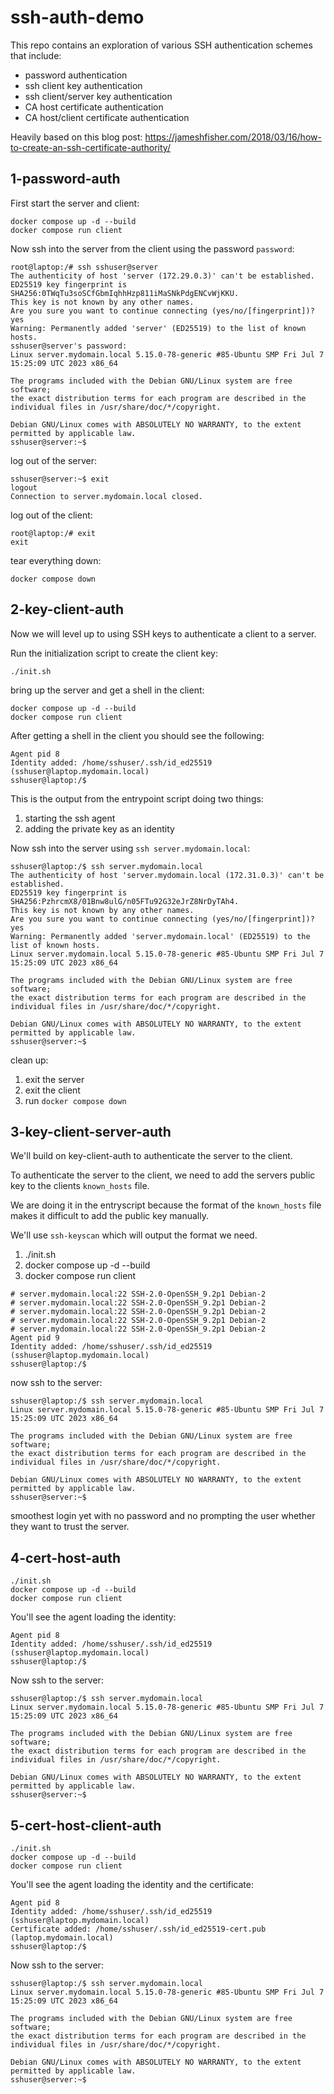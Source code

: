 # ssh-auth-demo

This repo contains an exploration of various SSH authentication schemes that include:
* password authentication
* ssh client key authentication
* ssh client/server key authentication
* CA host certificate authentication
* CA host/client certificate authentication

Heavily based on this blog post: https://jameshfisher.com/2018/03/16/how-to-create-an-ssh-certificate-authority/

## 1-password-auth

First start the server and client:
```
docker compose up -d --build
docker compose run client
```
Now ssh into the server from the client using the password `password`:
```
root@laptop:/# ssh sshuser@server
The authenticity of host 'server (172.29.0.3)' can't be established.
ED25519 key fingerprint is SHA256:0TWqTu3soSCfGbmIqhhHzp811iMaSNkPdgENCvWjKKU.
This key is not known by any other names.
Are you sure you want to continue connecting (yes/no/[fingerprint])? yes
Warning: Permanently added 'server' (ED25519) to the list of known hosts.
sshuser@server's password: 
Linux server.mydomain.local 5.15.0-78-generic #85-Ubuntu SMP Fri Jul 7 15:25:09 UTC 2023 x86_64

The programs included with the Debian GNU/Linux system are free software;
the exact distribution terms for each program are described in the
individual files in /usr/share/doc/*/copyright.

Debian GNU/Linux comes with ABSOLUTELY NO WARRANTY, to the extent
permitted by applicable law.
sshuser@server:~$ 
```
log out of the server:
```
sshuser@server:~$ exit
logout
Connection to server.mydomain.local closed.
```
log out of the client:
```
root@laptop:/# exit
exit
```
tear everything down:
```
docker compose down
```

## 2-key-client-auth

Now we will level up to using SSH keys to authenticate a client to a server.

Run the initialization script to create the client key:

```
./init.sh
```

bring up the server and get a shell in the client:

```
docker compose up -d --build
docker compose run client
```

After getting a shell in the client you should see the following:
```
Agent pid 8
Identity added: /home/sshuser/.ssh/id_ed25519 (sshuser@laptop.mydomain.local)
sshuser@laptop:/$
```

This is the output from the entrypoint script doing two things:
1. starting the ssh agent
2. adding the private key as an identity

Now ssh into the server using `ssh server.mydomain.local`:

```
sshuser@laptop:/$ ssh server.mydomain.local
The authenticity of host 'server.mydomain.local (172.31.0.3)' can't be established.
ED25519 key fingerprint is SHA256:PzhrcmX8/01Bnw8ulG/n05FTu92G32eJrZ8NrDyTAh4.
This key is not known by any other names.
Are you sure you want to continue connecting (yes/no/[fingerprint])? yes
Warning: Permanently added 'server.mydomain.local' (ED25519) to the list of known hosts.
Linux server.mydomain.local 5.15.0-78-generic #85-Ubuntu SMP Fri Jul 7 15:25:09 UTC 2023 x86_64

The programs included with the Debian GNU/Linux system are free software;
the exact distribution terms for each program are described in the
individual files in /usr/share/doc/*/copyright.

Debian GNU/Linux comes with ABSOLUTELY NO WARRANTY, to the extent
permitted by applicable law.
sshuser@server:~$ 
```

clean up:
1. exit the server
2. exit the client
3. run `docker compose down`

## 3-key-client-server-auth

We'll build on key-client-auth to authenticate the server to the client.

To authenticate the server to the client, we need to add the servers public key to the clients `known_hosts` file.

We are doing it in the entryscript because the format of the `known_hosts` file makes it difficult to add the public key manually.

We'll use `ssh-keyscan` which will output the format we need.

1. ./init.sh
2. docker compose up -d --build
3. docker compose run client

```
# server.mydomain.local:22 SSH-2.0-OpenSSH_9.2p1 Debian-2
# server.mydomain.local:22 SSH-2.0-OpenSSH_9.2p1 Debian-2
# server.mydomain.local:22 SSH-2.0-OpenSSH_9.2p1 Debian-2
# server.mydomain.local:22 SSH-2.0-OpenSSH_9.2p1 Debian-2
# server.mydomain.local:22 SSH-2.0-OpenSSH_9.2p1 Debian-2
Agent pid 9
Identity added: /home/sshuser/.ssh/id_ed25519 (sshuser@laptop.mydomain.local)
sshuser@laptop:/$
```

now ssh to the server:

```
sshuser@laptop:/$ ssh server.mydomain.local
Linux server.mydomain.local 5.15.0-78-generic #85-Ubuntu SMP Fri Jul 7 15:25:09 UTC 2023 x86_64

The programs included with the Debian GNU/Linux system are free software;
the exact distribution terms for each program are described in the
individual files in /usr/share/doc/*/copyright.

Debian GNU/Linux comes with ABSOLUTELY NO WARRANTY, to the extent
permitted by applicable law.
sshuser@server:~$
```

smoothest login yet with no password and no prompting the user whether they want to trust the server.

## 4-cert-host-auth

```
./init.sh
docker compose up -d --build
docker compose run client
```
You'll see the agent loading the identity:
```
Agent pid 8
Identity added: /home/sshuser/.ssh/id_ed25519 (sshuser@laptop.mydomain.local)
sshuser@laptop:/$
```

Now ssh to the server:
```
sshuser@laptop:/$ ssh server.mydomain.local
Linux server.mydomain.local 5.15.0-78-generic #85-Ubuntu SMP Fri Jul 7 15:25:09 UTC 2023 x86_64

The programs included with the Debian GNU/Linux system are free software;
the exact distribution terms for each program are described in the
individual files in /usr/share/doc/*/copyright.

Debian GNU/Linux comes with ABSOLUTELY NO WARRANTY, to the extent
permitted by applicable law.
sshuser@server:~$ 
```

## 5-cert-host-client-auth

```
./init.sh
docker compose up -d --build
docker compose run client
```
You'll see the agent loading the identity and the certificate:
```
Agent pid 8
Identity added: /home/sshuser/.ssh/id_ed25519 (sshuser@laptop.mydomain.local)
Certificate added: /home/sshuser/.ssh/id_ed25519-cert.pub (laptop.mydomain.local)
sshuser@laptop:/$
```

Now ssh to the server:
```
sshuser@laptop:/$ ssh server.mydomain.local
Linux server.mydomain.local 5.15.0-78-generic #85-Ubuntu SMP Fri Jul 7 15:25:09 UTC 2023 x86_64

The programs included with the Debian GNU/Linux system are free software;
the exact distribution terms for each program are described in the
individual files in /usr/share/doc/*/copyright.

Debian GNU/Linux comes with ABSOLUTELY NO WARRANTY, to the extent
permitted by applicable law.
sshuser@server:~$ 
```
